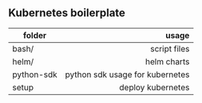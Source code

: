 ## Kubernetes boilerplate

| folder        |  usage  |
| ------------- | -----:|
| bash/         |  script files  |
| helm/      | helm charts |
| python-sdk | python sdk usage for kubernetes
| setup | deploy kubernetes 